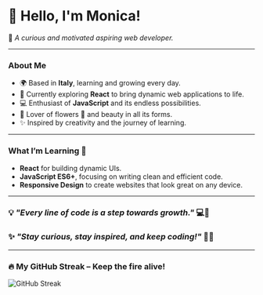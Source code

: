 # 🌸 Hello, I'm Monica!   
🌱 *A curious and motivated aspiring web developer.*

---

### About Me  
- 🌍 Based in **Italy**, learning and growing every day.  
- 🧠 Currently exploring **React** to bring dynamic web applications to life.  
- 💻 Enthusiast of **JavaScript** and its endless possibilities.  
- 🌸 Lover of flowers 🌹 and beauty in all its forms.  
- ✨ Inspired by creativity and the journey of learning.  

---

### What I’m Learning 📘  
- **React** for building dynamic UIs.  
- **JavaScript ES6+**, focusing on writing clean and efficient code.  
- **Responsive Design** to create websites that look great on any device.  

---

### 💡 *"Every line of code is a step towards growth."* 💻🌱  
### ✨ *"Stay curious, stay inspired, and keep coding!"* 🚀💡  

---

### 🔥 My GitHub Streak – Keep the fire alive!  

![GitHub Streak](https://streak-stats.demolab.com?user=Hokkyokukou&theme=radical&hide_border=true&date_format=M%20j%5B%2C%20Y%5D)  
